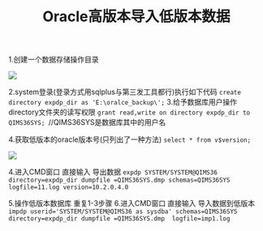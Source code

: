 ﻿---
title: Oracle高版本导入低版本数据 #文章页面上的显示名称，一般是中文
categories: 数据库 #分类
tags: [Oracle] #文章标签，可空，多标签请用格式，注意:后面有个空格
description: #附加一段文章摘要，字数最好在140字以内，会出现在meta的description里面
---
1.创建一个数据存储操作目录

![](http://upload-images.jianshu.io/upload_images/2981616-6fd455d370a45688.png?imageMogr2/auto-orient/strip%7CimageView2/2/w/1240)

2.system登录(登录方式用sqlplus与第三发工具都行)执行如下代码
`create directory expdp_dir as 'E:\oralce_backup\';`
3.给予数据库用户操作directory文件夹的读写权限
`grant read,write on directory expdp_dir to QIMS36SYS; `//QIMS36SYS是数据库其中的用户名

4.获取低版本的oracle版本号(只列出了一种方法)
`select * from v$version;`

![](http://upload-images.jianshu.io/upload_images/2981616-43dd4ffe8a129fc7.png?imageMogr2/auto-orient/strip%7CimageView2/2/w/1240)

4.进入CMD窗口 直接输入 导出数据
`expdp SYSTEM/SYSTEM@QIMS36 directory=expdp_dir dumpfile =QIMS36SYS.dmp schemas=QIMS36SYS logfile=11.log version=10.2.0.4.0`

5.操作低版本数据库 重复1-3步骤
6.进入CMD窗口 直接输入 导入数据到低版本
`impdp userid='SYSTEM/SYSTEM@QIMS36 as sysdba' schemas=QIMS36SYS directory=expdp_dir dumpfile =QIMS36SYS.dmp  logfile=imp1.log`